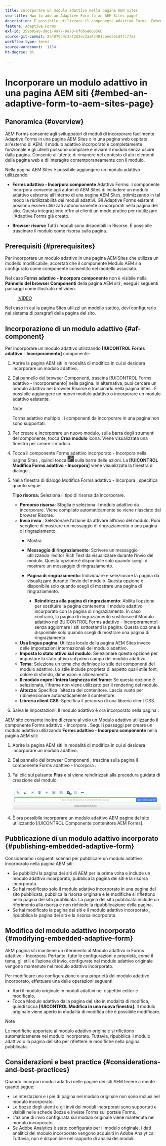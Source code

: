 ```yaml
---
title: Incorporare un modulo adattivo nella pagina AEM Sites
seo-title: Hwo to add an Adaptive Form to an AEM Sites page?
description: È possibile utilizzare il componente Adattivo Forms -Embed per aggiungere o incorporare Forms adattivo a una pagina AEM Sites per compilare e inviare un modulo senza uscire dalle pagine AEM Sites.
feature: Adaptive Forms
exl-id: 359b05e8-d8c1-4a77-9e70-6f6b6e668560
source-git-commit: 2a487654c3af2d2ec3aa43481caed5e1d4fc77a2
workflow-type: tm+mt
source-wordcount: '1154'
ht-degree: 0%

---
```


# Incorporare un modulo adattivo in una pagina AEM siti {#embed-an-adaptive-form-to-aem-sites-page}

## Panoramica {#overview}

AEM Forms consente agli sviluppatori di moduli di incorporare facilmente Adaptive Forms in una pagina AEM Sites o in una pagina web ospitata all&#39;esterno di AEM. Il modulo adattivo incorporato è completamente funzionale e gli utenti possono compilare e inviare il modulo senza uscire dalla pagina. Consente all’utente di rimanere nel contesto di altri elementi della pagina web e di interagire contemporaneamente con il modulo.



<!-- For information about embedding an Adaptive Form in an external web page, see [Embed Adaptive Form in external web page](/help/forms/using/embed-adaptive-form-external-web-page.md). -->

Nella pagina AEM Sites è possibile aggiungere un modulo adattivo utilizzando:

* **Forms adattivo - Incorpora componente**
Adattivo Forms: il componente Incorpora consente agli autori di AEM Sites di includere un modulo adattivo esistente all’interno di una pagina AEM Sites, ottimizzando in tal modo la riutilizzabilità dei moduli adattivi. Gli Adaptive Forms esistenti possono essere utilizzati autonomamente o incorporati nella pagina del sito. Questa integrazione offre ai clienti un modo pratico per riutilizzare l&#39;Adaptive Forms già creato.

* **Browser risorse**
Tutti i moduli sono disponibili in Risorse. È possibile trascinare il modulo come risorsa sulla pagina.

## Prerequisiti {#prerequisites}

Per incorporare un modulo adattivo in una pagina AEM Sites che utilizza un modello modificabile, accertati che il componente Modulo AEM sia configurato come componente consentito nel modello associato.

Nel caso **Forms adattivo - Incorpora componente** non è visibile nella **Pannello del browser Componenti** della pagina AEM siti , esegui i seguenti passaggi come illustrato nel video.

>[!VIDEO](https://video.tv.adobe.com/v/3410544)

Nel caso in cui la pagina Sites utilizzi un modello statico, devi configurarlo nel sistema di paragrafi della pagina del sito.

## Incorporazione di un modulo adattivo {#af-component}

Per incorporare un modulo adattivo utilizzando **[!UICONTROL Forms adattivo - Incorporamento]** componente:

1. Aprire la pagina AEM siti in modalità di modifica in cui si desidera incorporare un modulo adattivo.
1. Dal pannello del browser Componenti, trascina [!UICONTROL Forms adattivo - Incorporamento] nella pagina. In alternativa, puoi cercare un modulo adattivo nel browser Risorse e trascinarlo nella pagina Sites . È possibile aggiungere un nuovo modulo adattivo o incorporare un modulo adattivo esistente.

   >[!NOTE]
   >
   >Forms adattivo multiplo : i componenti da incorporare in una pagina non sono supportati.

1. Per creare e incorporare un nuovo modulo, sulla barra degli strumenti del componente, tocca **Crea modulo** icona. Viene visualizzata una finestra per creare il modulo.

1. Tocca il componente Forms adattivo incorporato - Incorpora nella pagina Sites , quindi tocca ![settings_icon](assets/settings_icon.png) sulla barra delle azioni. La **[!UICONTROL Modifica Forms adattivo - Incorpora]** viene visualizzata la finestra di dialogo .
1. Nella finestra di dialogo Modifica Forms adattivo - Incorpora , specifica quanto segue.

   **Tipo risorsa:** Seleziona il tipo di risorsa da incorporare.
   * **Percorso risorsa**: Sfoglia e seleziona il modulo adattivo da incorporare. Viene compilato automaticamente se viene rilasciato dal browser Risorse.
   * **Invia invio** : Selezionare l’azione da attivare all’invio del modulo. Puoi scegliere di mostrare un messaggio di ringraziamento o una pagina di ringraziamento.
      * Mostra

      * **Messaggio di ringraziamento**: Scrivere un messaggio utilizzando l’editor Rich Text da visualizzare durante l’invio del modulo. Questa opzione è disponibile solo quando scegli di mostrare un messaggio di ringraziamento.
      * **Pagina di ringraziamento**: Individuare e selezionare la pagina da visualizzare durante l’invio del modulo. Questa opzione è disponibile solo quando scegli di mostrare una pagina di ringraziamento.
         * **Reindirizza alla pagina di ringraziamento**: Abilita l’opzione per sostituire la pagina contenente il modulo adattivo incorporato con la pagina di ringraziamento. In caso contrario, la pagina di ringraziamento sostituisce il Modulo adattivo nel [!UICONTROL Forms adattivo - Incorporamento] senza aggiornare i siti sottostanti la pagina. Questa opzione è disponibile solo quando scegli di mostrare una pagina di ringraziamento.
   * **Usa lingua pagina**: Utilizza locale della pagina AEM Sites invece delle impostazioni internazionali del modulo adattivo.
   * **Imposta lo stato attivo sul modulo**: Selezionare questa opzione per impostare lo stato attivo sul primo campo del modulo adattivo.
   * **Tema**: Seleziona un tema che definisce lo stile dei componenti del modulo adattivo. Lo stile include proprietà di aspetto quali stile font, colore di sfondo, dimensioni e allineamento.
   * **Il modulo copre l&#39;intera larghezza del frame**: Se questa opzione è selezionata, l’iframe non viene utilizzato per il rendering del modulo.
   * **Altezza**: Specifica l’altezza del contenitore. Lascia vuoto per ridimensionare automaticamente il contenitore.
   * **Libreria client CSS**: Specifica il percorso di una libreria client CSS.

1. Salva le impostazioni. Il modulo adattivo è ora incorporato nella pagina .

AEM sito consente inoltre di creare al volo un Modulo adattivo utilizzando il componente Forms adattivo - Incorpora . Segui i passaggi per creare un modulo adattivo utilizzando **Forms adattivo - Incorpora componente** nella pagina AEM siti:
1. Aprire la pagina AEM siti in modalità di modifica in cui si desidera incorporare un modulo adattivo.
1. Dal pannello del browser Componenti , trascina sulla pagina il componente Forms adattivo - Incorpora .
1. Fai clic sul pulsante **Plus** e si viene reindirizzati alla procedura guidata di creazione del modulo.

   ![Forms adattivo - Componente da incorporare](/help/forms/assets/aemformcontainer.png)

1. È ora possibile incorporare un modulo adattivo AEM pagine del sito utilizzando [!UICONTROL Componente contenitore AEM Forms].

## Pubblicazione di un modulo adattivo incorporato {#publishing-embedded-adaptive-form}

Consideriamo i seguenti scenari per pubblicare un modulo adattivo incorporato nella pagina AEM siti:

* Se pubblichi la pagina dei siti di AEM per la prima volta e include un modulo adattivo incorporato, pubblica la pagina dei siti e la risorsa incorporata.
* Se hai modificato solo il modulo adattivo incorporato in una pagina del sito pubblicata, pubblica la risorsa originale e le modifiche si riflettono nella pagina del sito pubblicata. La pagina del sito pubblicata include un riferimento alla risorsa e non richiede la ripubblicazione della pagina.
* Se hai modificato la pagina dei siti e il modulo adattivo incorporato , ripubblica la pagina dei siti e la risorsa incorporata.

## Modifica del modulo adattivo incorporato  {#modifying-embedded-adaptive-form}

AEM pagina siti mantiene un riferimento al Modulo adattivo in Forms adattivo - Incorpora. Pertanto, tutte le configurazioni e proprietà, come il tema, gli stili e l’azione di invio, configurate nel modulo adattivo originale vengono mantenute nel modulo adattivo incorporato.

Per modificare una configurazione o una proprietà del modulo adattivo incorporato, effettuare una delle operazioni seguenti.

* Apri il modulo originale in moduli adattivi nei rispettivi editor e modificalo.
* Tocca Modulo adattivo dalla pagina del sito in modalità di modifica, quindi tocca **[!UICONTROL Modifica in una nuova finestra]**. Il modulo originale viene aperto in modalità di modifica che è possibile modificare.

>[!NOTE]
>
>Le modifiche apportate al modulo adattivo originale si riflettono automaticamente nel modulo incorporato. Tuttavia, ripubblica il modulo adattivo o la pagina del sito per riflettere le modifiche nella pagina pubblicata.

## Considerazioni e best practice {#considerations-and-best-practices}

Quando incorpori moduli adattivi nelle pagine dei siti AEM tenere a mente quanto segue:

* Le intestazioni e i piè di pagina nel modulo originale non sono inclusi nel modulo incorporato.
* Le bozze degli utenti e gli invii dei moduli incorporati sono supportati e visibili nelle schede Bozze e Inviate Forms sul portale Forms.
* L’azione di invio configurata sul modulo originale viene mantenuta nel modulo incorporato.
* Se Adobe Analytics è stato configurato per il modulo originale, i dati analitici del modulo incorporato vengono acquisiti in Adobe Analytics. Tuttavia, non è disponibile nel rapporto di analisi dei moduli.
